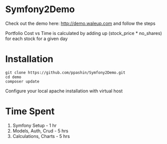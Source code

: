Symfony2Demo
========================

Check out the demo here: http://demo.waleup.com and follow the steps

Portfolio Cost vs Time is calculated by adding up (stock_price * no_shares) for each stock for a given day

Installation
========================
```
git clone https://github.com/ppashin/Symfony2Demo.git
cd demo
composer update
```
Configure your local apache installation with virtual host

Time Spent
========================
1. Symfony Setup - 1 hr
2. Models, Auth, Crud - 5 hrs
3. Calculations, Charts - 5 hrs


